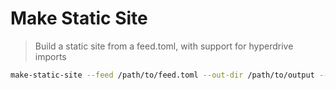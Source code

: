 # Make Static Site

> Build a static site from a feed.toml, with support for hyperdrive imports

```zsh
make-static-site --feed /path/to/feed.toml --out-dir /path/to/output --import-files
```
